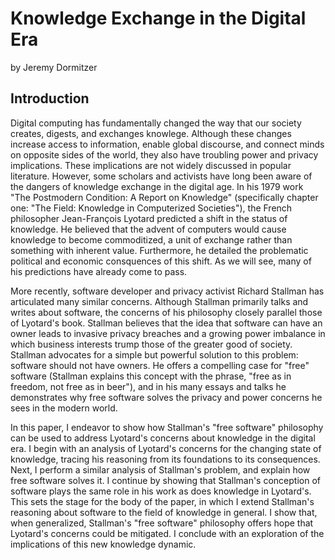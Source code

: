 # Knowledge Exchange in the Digital Era
by Jeremy Dormitzer

## Introduction
Digital computing has fundamentally changed the way that our society creates, digests, and exchanges knowlege. Although these changes increase access to information, enable global discourse, and connect minds on opposite sides of the world, they also have troubling power and privacy implications. These implications are not widely discussed in popular literature. However, some scholars and activists have long been aware of the dangers of knowledge exchange in the digital age. In his 1979 work "The Postmodern Condition: A Report on Knowledge" (specifically chapter one: "The Field: Knowledge in Computerized Societies"), the French philosopher Jean-François Lyotard predicted a shift in the status of knowledge. He believed that the advent of computers would cause knowledge to become commoditized, a unit of exchange rather than something with inherent value. Furthermore, he detailed the problematic political and economic consquences of this shift. As we will see, many of his predictions have already come to pass.

More recently, software developer and privacy activist Richard Stallman has articulated many similar concerns. Although Stallman primarily talks and writes about software, the concerns of his philosophy closely parallel those of Lyotard's book. Stallman believes that the idea that software can have an owner leads to invasive privacy breaches and a growing power imbalance in which business interests trump those of the greater good of society. Stallman advocates for a simple but powerful solution to this problem: software should not have owners. He offers a compelling case for "free" software (Stallman explains this concept with the phrase, "free as in freedom, not free as in beer"), and in his many essays and talks he demonstrates why free software solves the privacy and power concerns he sees in the modern world.

In this paper, I endeavor to show how Stallman's "free software" philosophy can be used to address Lyotard's concerns about knowledge in the digital era. I begin with an analysis of Lyotard's concerns for the changing state of knowledge, tracing his reasoning from its foundations to its consequences. Next, I perform a similar analysis of Stallman's problem, and explain how free software solves it. I continue by showing that Stallman's conception of software plays the same role in his work as does knowledge in Lyotard's. This sets the stage for the body of the paper, in which I extend Stallman's reasoning about software to the field of knowledge in general. I show that, when generalized, Stallman's "free software" philosophy offers hope that Lyotard's concerns could be mitigated. I conclude with an exploration of the implications of this new knowledge dynamic.
